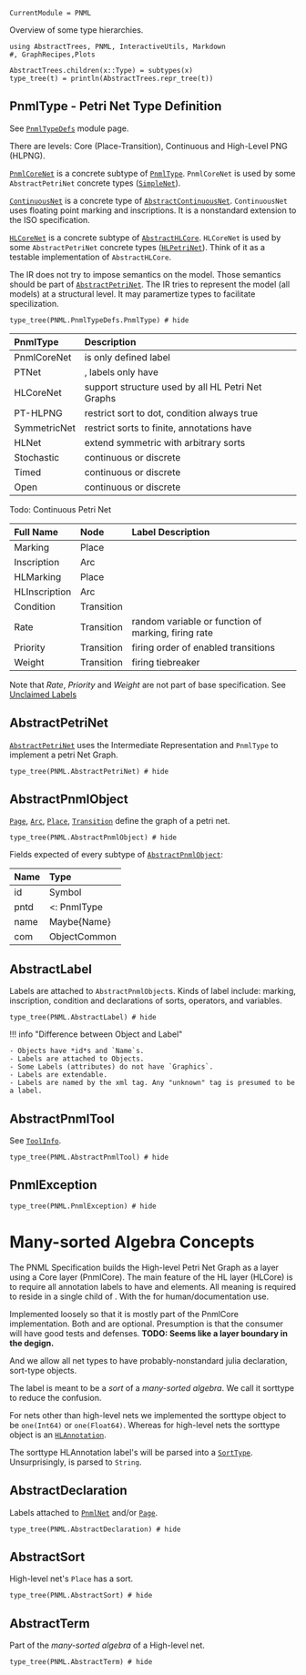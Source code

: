 ```@meta
CurrentModule = PNML
```

Overview of some type hierarchies.

```@setup type
using AbstractTrees, PNML, InteractiveUtils, Markdown
#, GraphRecipes,Plots

AbstractTrees.children(x::Type) = subtypes(x)
type_tree(t) = println(AbstractTrees.repr_tree(t))
```
## PnmlType - Petri Net Type Definition

See [`PnmlTypeDefs`](@ref) module page.

There are levels:  Core (Place-Transition), Continuous and High-Level PNG (HLPNG).

[`PnmlCoreNet`](@ref) is a concrete subtype of [`PnmlType`](@ref).
`PnmlCoreNet` is used by some `AbstractPetriNet` concrete types ([`SimpleNet`](@ref)).

[`ContinuousNet`](@ref) is a concrete type of [`AbstractContinuousNet`](@ref).
`ContinuousNet` uses floating point marking and inscriptions.
It is a nonstandard extension to the ISO specification.

[`HLCoreNet`](@ref) is a concrete subtype of [`AbstractHLCore`](@ref).
`HLCoreNet` is used by some `AbstractPetriNet` concrete types ([`HLPetriNet`](@ref)).
Think of it as a testable implementation of `AbstractHLCore`.

The IR does not try to impose semantics on the model. Those semantics should
be part of [`AbstractPetriNet`](@ref).  The IR tries to represent the model (all models)
at a structural level. It may paramertize types to facilitate specilization.

```@example type
type_tree(PNML.PnmlTypeDefs.PnmlType) # hide
```

| PnmlType     | Description                                               |
| :---------   | :-------------------------------------------------------- |
| PnmlCoreNet  | <name> is only defined label                              |
| PTNet        | <initialMarking>, <inscription> labels only have <text>   |
| HLCoreNet    | support structure used by all HL Petri Net Graphs         |
| PT-HLPNG     | restrict sort to dot, condition always true               |
| SymmetricNet | restrict sorts to finite, annotations have <structure>    |
| HLNet        | extend symmetric with arbitrary sorts                     |
| Stochastic   | continuous or discrete                                    |
| Timed        | continuous or discrete                                    |
| Open         | continuous or discrete                                    |

Todo: Continuous Petri Net

| Full Name     | Node       | Label Description                                   |
|:--------------|:-----------|:----------------------------------------------------|
| Marking       | Place      |                                                     |
| Inscription   | Arc        |                                                     |
| HLMarking     | Place      |                                                     |
| HLInscription | Arc        |                                                     |
| Condition     | Transition |                                                     |
| Rate          | Transition | random variable or function of marking, firing rate |
| Priority      | Transition | firing order of enabled transitions                 |
| Weight        | Transition | firing tiebreaker                                   |

Note that *Rate*, *Priority* and *Weight* are not part of base specification.
See [Unclaimed Labels](@ref)

## AbstractPetriNet
[`AbstractPetriNet`](@ref) uses the Intermediate Representation and `PnmlType` to implement a petri Net Graph.

```@example type
type_tree(PNML.AbstractPetriNet) # hide
```

## AbstractPnmlObject
[`Page`](@ref), [`Arc`](@ref), [`Place`](@ref), [`Transition`](@ref) define the graph of a petri net.

```@example type
type_tree(PNML.AbstractPnmlObject) # hide
```

Fields expected of every subtype of [`AbstractPnmlObject`](@ref):

| Name     | Type |
|:---------|:-----------------------------------|
| id       | Symbol |
| pntd     | <: PnmlType |
| name     | Maybe{Name} |
| com      | ObjectCommon |

## AbstractLabel
Labels are attached to `AbstractPnmlObject`s.
Kinds of label include: marking, inscription, condition and
declarations of sorts, operators, and variables.
```@example type
type_tree(PNML.AbstractLabel) # hide
```

!!! info "Difference between Object and Label"

	- Objects have *id*s and `Name`s.
    - Labels are attached to Objects.
    - Some Labels (attributes) do not have `Graphics`.
    - Labels are extendable.
    - Labels are named by the xml tag. Any "unknown" tag is presumed to be a label.

## AbstractPnmlTool
See [`ToolInfo`](@ref).
```@example type
type_tree(PNML.AbstractPnmlTool) # hide
```
## PnmlException
```@example type
type_tree(PNML.PnmlException) # hide
```
# Many-sorted Algebra Concepts
The PNML Specification builds the High-level Petri Net Graph as a layer using a Core layer (PnmlCore). The main feature of the HL layer (HLCore) is to require all annotation labels to have <text> and <structure> elements. All meaning is required to reside in a single child of <structure>. With the <text> for human/documentation use.

Implemented loosely so that it is mostly part of the PnmlCore implementation. Both <text> and <structure> are optional. Presumption is that the consumer will have good tests and defenses. **TODO: Seems like a layer boundary in the degign.**

And we allow all net types to have probably-nonstandard julia declaration, sort-type objects.

The <type> label is meant to be a _sort_ of a _many-sorted algebra_. We call it sorttype to reduce the confusion.

For nets other than high-level nets we implemented the sorttype object to be `one(Int64)` or `one(Float64)`. Whereas for high-level nets the sorttype object is an [`HLAnnotation`](@ref).

The sorttype HLAnnotation label's <structure> will be parsed into a [`SortType`](@ref).
Unsurprisingly, <text> is parsed to `String`.

## AbstractDeclaration
Labels attached to [`PnmlNet`](@ref) and/or [`Page`](@ref).
```@example type
type_tree(PNML.AbstractDeclaration) # hide
```
## AbstractSort
High-level net's `Place` has a sort.
```@example type
type_tree(PNML.AbstractSort) # hide
```
## AbstractTerm
Part of the *many-sorted algebra* of a High-level net.
```@example type
type_tree(PNML.AbstractTerm) # hide
```

